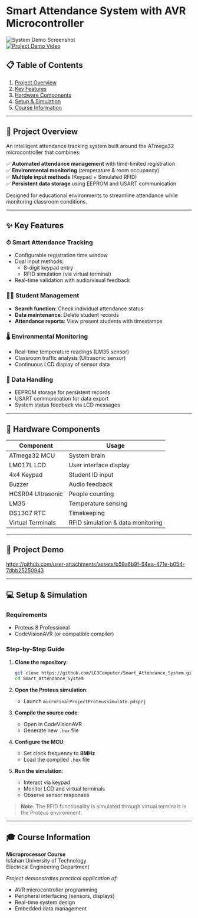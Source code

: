 
# Smart Attendance System with AVR Microcontroller  

![System Demo Screenshot](https://github.com/user-attachments/assets/138f18fb-b7a5-4655-9aaa-a492bd696e6b)  
[![Project Demo Video](https://img.shields.io/badge/Watch-Demo-red)](https://github.com/user-attachments/assets/b59a6b9f-54ea-471e-b054-7dbb25250943)

## 📋 Table of Contents
1. [Project Overview](#-project-overview)
2. [Key Features](#-key-features)
3. [Hardware Components](#-hardware-components)
4. [Setup & Simulation](#-setup--simulation)
5. [Course Information](#-course-information)

---

## 🚀 Project Overview
An intelligent attendance tracking system built around the ATmega32 microcontroller that combines:  

✅ **Automated attendance management** with time-limited registration  
✅ **Environmental monitoring** (temperature & room occupancy)  
✅ **Multiple input methods** (Keypad + Simulated RFID)  
✅ **Persistent data storage** using EEPROM and USART communication  

Designed for educational environments to streamline attendance while monitoring classroom conditions.

---

## ✨ Key Features

### ⏱ Smart Attendance Tracking
- Configurable registration time window
- Dual input methods:
  - 8-digit keypad entry
  - RFID simulation (via virtual terminal)
- Real-time validation with audio/visual feedback

### 👨‍🎓 Student Management
- **Search function**: Check individual attendance status
- **Data maintenance**: Delete student records
- **Attendance reports**: View present students with timestamps

### 🌡 Environmental Monitoring
- Real-time temperature readings (LM35 sensor)
- Classroom traffic analysis (Ultrasonic sensor)
- Continuous LCD display of sensor data

### 🔄 Data Handling
- EEPROM storage for persistent records
- USART communication for data export
- System status feedback via LCD messages

---

## 🔧 Hardware Components
| Component | Usage |
|-----------|-------|
| ATmega32 MCU | System brain |
| LM017L LCD | User interface display |
| 4x4 Keypad | Student ID input |
| Buzzer | Audio feedback |
| HCSR04 Ultrasonic | People counting |
| LM35 | Temperature sensing |
| DS1307 RTC | Timekeeping |
| Virtual Terminals | RFID simulation & data monitoring |

---

## 🚀 Project Demo


https://github.com/user-attachments/assets/b59a6b9f-54ea-471e-b054-7dbb25250943

---

## 💻 Setup & Simulation

### Requirements
- Proteus 8 Professional
- CodeVisionAVR (or compatible compiler)

### Step-by-Step Guide
1. **Clone the repository**:
   ```bash
   git clone https://github.com/LC3Computer/Smart_Attendance_System.git
   cd Smart_Attendance_System
   ```

2. **Open the Proteus simulation**:
   - Launch `microFinalProjectProteusSimulate.pdsprj`

3. **Compile the source code**:
   - Open in CodeVisionAVR
   - Generate new `.hex` file

4. **Configure the MCU**:
   - Set clock frequency to **8MHz**
   - Load the compiled `.hex` file

5. **Run the simulation**:
   - Interact via keypad
   - Monitor LCD and virtual terminals
   - Observe sensor responses

> **Note**: The RFID functionality is simulated through virtual terminals in the Proteus environment.

---

## 🎓 Course Information
**Microprocessor Course**  
Isfahan University of Technology  
Electrical Engineering Department  

*Project demonstrates practical application of:*
- AVR microcontroller programming
- Peripheral interfacing (sensors, displays)
- Real-time system design
- Embedded data management
```

